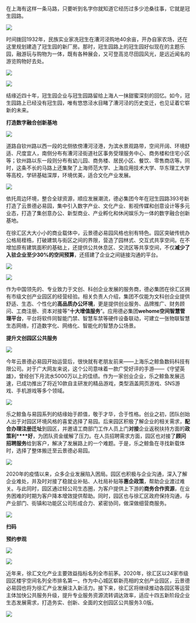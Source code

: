 在上海有这样一条马路，只要听到名字你就知道它经历过多少沧桑往事，它就是冠生园路。

![](/markdowns/images/61889383.jpeg)

时间拨回1932年，民族实业家冼冠生在漕河泾购地40余亩，开办自家农场，还在这里规划建造了冠生园的新厂房。那时，冠生园路上的冠生园好似现在的主题乐园，融游玩与购物为一体，既有各种展会，又可登高览尽田园风光，是远近闻名的游览购物好去处。

![](/markdowns/images/61889384.jpeg)

![](/markdowns/images/61889385.jpeg)

结缘近四十年，冠生园企业与冠生园路留给上海人一抹甜蜜深刻的回忆。如今，冠生园路上已经没有冠生园，唯有悠悠泾水目睹了漕河泾的历史变迁，也见证着它崭新的未来。

**打造数字融合创新基地**

![](/markdowns/images/61889386.png)

道路自钦州路以西一段的北侧依傍漕河泾港，为滨水景观路带，空间开阔、环境舒适、尺度宜人，南侧分布有漕河泾街道社区事务受理服务中心、商务楼和住宅小区等；钦州路以东一段则分布有幼儿园、商务楼、居民小区、餐饮、零售商店等。同时，这条不长的马路上还集聚了上海师范大学、上海应用技术大学、华东理工大学等高校，学研基础深厚，环境优美，适合文化产业发展。

![](/markdowns/images/61889387.png)

依托周边环境，整合全球资源，顺应发展潮流，德必集团今年在冠生园路393号新打造了云景德必易园，集中引入数字产业、文化产业、影视传媒和创意设计等多元业态，打造了集创意办公、新型商业、产业孵化和休闲娱乐为一体的数字融合创新基地。

在徐汇区大大小小的商业载体中，云景德必易园风格也别有特色。园区突破传统办公格局桎梏，打破建筑与街区之间的界限，营造了园林式、交互式共享空间。在不增加原有建筑面积的基础上，还提供公共休息区、交流区等共享空间，不仅**减少了入驻企业至少30%的空间预算**，还搭建了企业之间链接沟通的平台。

![](/markdowns/images/61889388.png)

![](/markdowns/images/61889389.jpeg)

作为中国领先的、专业致力于文创、科创企业发展的服务商，德必集团在徐汇区拥有市级文创产业园区的经营经验。相关负责人介绍，集团不仅能为文科创企业提供舒适、生态、个性化的**高品质办公环境**，更是提供创业服务、品牌推广、财务顾问、工商注册、资本对接等“**十大增值服务**”。应用德必集团**wehome空间智慧管理平台**，平台将软件同智能门禁、智慧车禁等硬件设备联动，可建立一张物联智慧生态网络，打造数字化、网络化、智能化的智慧办公场景。

**提升文创园区公共服务**

![](/markdowns/images/61889382.jpeg)

今年云景德必易园开始运营后，很快就有老朋友前来——上海乐之鲸鱼数码科技有限公司。对于广大网友来说，这个公司意味着一款广受好评的手游——《守望英雄》，曾经创下月流水5000万以上的佳绩。作为一家创业企业，乐之鲸鱼发展迅速，已成功推出了将近10款自主研发的精品游戏，类型涵盖网页游戏、SNS游戏、手机游戏等多个领域。

![](/markdowns/images/61889390.jpeg)

乐之鲸鱼与易园系列的结缘始于颜值，敬于才华，合于性格。创业之初，团队创始人出于对园区环境风格的喜爱选择了易园。后来园区积极了解企业的相关需求，**配合办理注册迁址**到园区，并邀请工商部门工作人员上门**对接**企业返税扶持方面的**政策利****好**，为团队资金缓解了压力。在人员招聘需求方面，园区也对接了**顾问招聘服务**给到客户，解决了发展路上的一个难题。于是，乐之鲸鱼在寻找新载体时，选择了整体搬迁至云景德必易园。

![](/markdowns/images/61889391.png)

2020年的疫情以来，众多企业发展陷入困局。园区也积极与企业沟通，深入了解企业难处，并及时对接了稳就业补贴、人社局补贴等**惠企政策**，帮助企业渡过难关。与此同时，园区通过轻公司生态圈，为客户提供上下游的**商务合作资源**，在业务困难的时期为客户降本增效提供帮助。同时，园区也与徐汇区政府保持沟通，与产业部门、街镇和功能区公司形成合力、紧密协同，做深做细营商服务。

![](/markdowns/images/61889395.png)

**扫码**

**预约参观**

![](/markdowns/images/61889392.png)

![](/markdowns/images/61889393.jpeg)

近年来，徐汇文化产业主要效益指标名列全市前茅。2020年，徐汇区以24家市级园区楼宇空间名列全市排名第一。作为中心城区崭新亮相的文创产业园区，云景德必易园也将为徐汇产业发展注入新活力。接下来，徐汇区将继续推动各园区等运营主体加快公共服务升级，提升专业服务资源流转调达效率，适应十四五新阶段企业生态发展需求，打造务实、创新、全面的文创园区公共服务3.0版。

![](/markdowns/images/61889394.png)